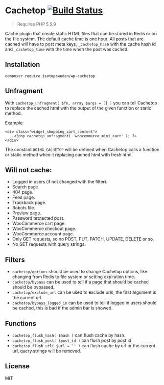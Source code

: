 # Cachetop [![Build Status](https://travis-ci.org/isotopsweden/wp-cachetop.svg?branch=master)](https://travis-ci.org/isotopsweden/wp-cachetop)

> Requires PHP 5.5.9

Cache plugin that create static HTML files that can be stored in Redis or on the file system. The default cache time is one hour. All posts that are cached will have to post meta keys, `_cachetop_hash` with the cache hash id and `_cachetop_time` with the time when the post was cached.

## Installation

```
composer require isotopsweden/wp-cachetop
```

## Unfragment

With `cachetop_unfragment( $fn, array $args = [] )` you can tell Cachetop to replace the cached html with the output of the given function or static method.

Example:

```
<div class="widget_shopping_cart_content">
    <?php cachetop_unfragment( 'woocommerce_mini_cart' ); ?>
</div>
```

The constant `DOING_CACHETOP` will be defined when Cachetop calls a function or static method when it replacing cached html with fresh html.

## Will not cache:

- Logged in users (if not changed with the filter).
- Search page.
- 404 page.
- Feed page.
- Trackback page.
- Robots file.
- Preview page.
- Password protected post.
- WooCommerce cart page.
- WooCommerce checkout page.
- WooCommerce account page.
- Only GET requests, so no POST, PUT, PATCH, UPDATE, DELETE or so.
- No GET requests with query strings.

## Filters

- `cachetop/options` should be used to change Cachetop options, like changing from Redis to file system or setting expiration time.
- `cachetop/bypass` can be used to tell if a page that should be cached should be bypassed.
- `cachetop/exclude_url` can be used to exclude urls, the first argument is the current url.
- `cachetop/bypass_logged_in` can be used to tell if logged in users should be cached, this is bad if the admin bar is showed.

## Functions

- `cachetop_flush_hash( $hash )` can flush cache by hash.
- `cachetop_flush_post( $post_id )` can flush post by post id.
- `cachetop_flush_url( $url = '' )` can flush cache by url or the current url, query strings will be removed.

## License

MIT
